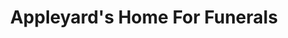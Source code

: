 ---
title: "Appleyard's Home For Funerals"
url: /rice-lake/appleyards-home-for-funerals/
shop: funeral directors
---